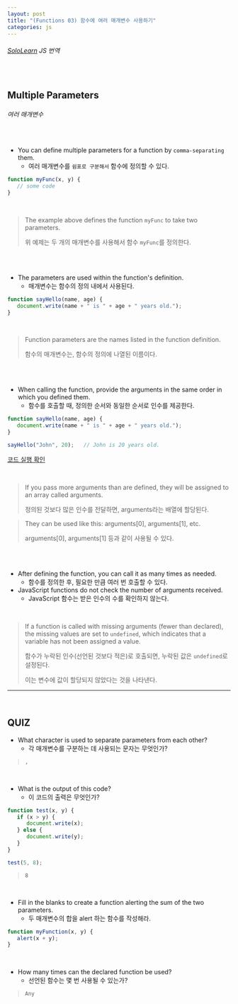```yaml
---
layout: post
title: "(Functions 03) 함수에 여러 매개변수 사용하기"
categories: js
---
```


###### [SoloLearn](https://www.sololearn.com/) JS 번역

<br>

## Multiple Parameters

###### 여러 매개변수

<br>

- You can define multiple parameters for a function by `comma-separating` them.
  - 여러 매개변수를 `쉼표로 구분해서` 함수에 정의할 수 있다.

```js
function myFunc(x, y) {
   // some code
}
```

<br>

> The example above defines the function `myFunc` to take two parameters.
>
> 위 예제는 두 개의 매개변수를 사용해서 함수 `myFunc`를 정의한다.

<br>

<br>

- The parameters are used within the function's definition.
  - 매개변수는 함수의 정의 내에서 사용된다.

```js
function sayHello(name, age) {
   document.write(name + " is " + age + " years old.");
}
```

<br>

> Function parameters are the names listed in the function definition.
>
> 함수의 매개변수는, 함수의 정의에 나열된 이름이다.

<br>

<br>

- When calling the function, provide the arguments in the same order in which you defined them.
  - 함수를 호출할 때, 정의한 순서와 동일한 순서로 인수를 제공한다.

```js
function sayHello(name, age) {
   document.write(name + " is " + age + " years old.");
}

sayHello("John", 20);	// John is 20 years old.
```

[코드 실행 확인](https://code.sololearn.com/679/#js)

<br>

> If you pass more arguments than are defined, they will be assigned to an array called arguments.
>
> 정의된 것보다 많은 인수를 전달하면, arguments라는 배열에 할당된다.

> They can be used like this: arguments[0], arguments[1], etc.
>
> arguments[0], arguments[1] 등과 같이 사용될 수 있다.

<br>

<br>

- After defining the function, you can call it as many times as needed.
  - 함수를 정의한 후, 필요한 만큼 여러 번 호출할 수 있다.
- JavaScript functions do not check the number of arguments received.
  - JavaScript 함수는 받은 인수의 수를 확인하지 않는다.

<br>

> If a function is called with missing arguments (fewer than declared), the missing values are set to `undefined`, which indicates that a variable has not been assigned a value.
>
> 함수가 누락된 인수(선언된 것보다 적은)로 호출되면, 누락된 값은 `undefined`로 설정된다.
>
> 이는 변수에 값이 할당되지 않았다는 것을 나타낸다.

------

<br>

## QUIZ

- What character is used to separate parameters from each other?
  - 각 매개변수를 구분하는 데 사용되는 문자는 무엇인가?

> `,`

<br>

- What is the output of this code?
  - 이 코드의 출력은 무엇인가?

```js
function test(x, y) {
   if (x > y) {
      document.write(x);
   } else {
      document.write(y);
   }
}

test(5, 8);
```

> `8`

<br>

- Fill in the blanks to create a function alerting the sum of the two parameters.
  - 두 매개변수의 합을 alert 하는 함수를 작성해라.

```js
function myFunction(x, y) {
   alert(x + y);
}
```

<br>

- How many times can the declared function be used?
  - 선언된 함수는 몇 번 사용될 수 있는가?

> `Any`

<br>
